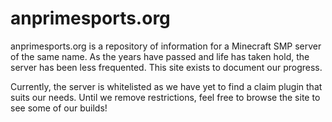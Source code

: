 # anprimesports.org

anprimesports.org is a repository of information for a Minecraft SMP server of
the same name. As the years have passed and life has taken hold, the server has
been less frequented. This site exists to document our progress.

Currently, the server is whitelisted as we have yet to find a claim plugin that
suits our needs. Until we remove restrictions, feel free to browse the site to
see some of our builds!
